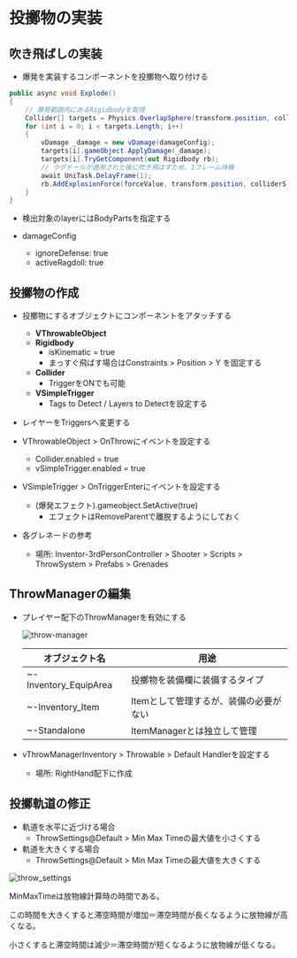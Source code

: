 # 投擲物の実装

## 吹き飛ばしの実装

- 爆発を実装するコンポーネントを投擲物へ取り付ける

``` csharp
public async void Explode()
{
    // 爆発範囲内にあるRigidbodyを取得
    Collider[] targets = Physics.OverlapSphere(transform.position, colliderS.radius, layer);
    for (int i = 0; i < targets.Length; i++) 
    {
        vDamage _damage = new vDamage(damageConfig);
        targets[i].gameObject.ApplyDamage(_damage);
        targets[i].TryGetComponent(out Rigidbody rb);
        // ラグドールが適用された後に吹き飛ばすため、1フレーム待機
        await UniTask.DelayFrame(1);
        rb.AddExplosionForce(forceValue, transform.position, colliderS.radius, upward, ForceMode.Impulse);
    }
}
```

- 検出対象のlayerにはBodyPartsを指定する

- damageConfig
  - ignoreDefense: true
  - activeRagdoll: true

## 投擲物の作成

- 投擲物にするオブジェクトにコンポーネントをアタッチする
  - **VThrowableObject**
  - **Rigidbody**
    - isKinematic = true
    - まっすぐ飛ばす場合はConstraints > Position > Y を固定する
  - **Collider**
    - TriggerをONでも可能
  - **VSimpleTrigger**
    - Tags to Detect / Layers to Detectを設定する
- レイヤーをTriggersへ変更する
- VThrowableObject > OnThrowにイベントを設定する
  - Collider.enabled = true
  - vSimpleTrigger.enabled = true
- VSimpleTrigger > OnTriggerEnterにイベントを設定する
  - (爆発エフェクト).gameobject.SetActive(true)
    - エフェクトはRemoveParentで離脱するようにしておく

- 各グレネードの参考
  - 場所: Inventor-3rdPersonController > Shooter > Scripts > ThrowSystem > Prefabs > Grenades

## ThrowManagerの編集

- プレイヤー配下のThrowManagerを有効にする

  ![throw-manager](/img/throw-manager-hieralchy.png)

  |オブジェクト名|用途|
  |---|---|
  |~-Inventory_EquipArea|投擲物を装備欄に装備するタイプ|
  |~-Inventory_Item|Itemとして管理するが、装備の必要がない|
  |~-Standalone|ItemManagerとは独立して管理|

- vThrowManagerInventory > Throwable > Default Handlerを設定する
  - 場所: RightHand配下に作成

## 投擲軌道の修正

- 軌道を水平に近づける場合
  - ThrowSettings@Default > Min Max Timeの最大値を小さくする
- 軌道を大きくする場合
  - ThrowSettings@Default > Min Max Timeの最大値を大きくする

![throw_settings](/img/throwable_settings.png)

MinMaxTimeは放物線計算時の時間である。

この時間を大きくすると滞空時間が増加＝滞空時間が長くなるように放物線が高くなる。

小さくすると滞空時間は減少＝滞空時間が短くなるように放物線が低くなる。

